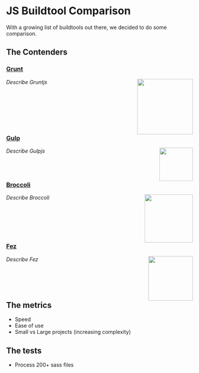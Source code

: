 # JS Buildtool Comparison

With a growing list of buildtools out there, we decided to do some comparison.

## The Contenders

### [Grunt](http://gruntjs.com/)

<img src="http://gruntjs.com/img/grunt-logo.png" width="150" style="float:right"/>

*Describe Gruntjs*

<div style="clear:right"/>

### [Gulp](http://gulpjs.com/)

<img src="https://raw2.github.com/gulpjs/artwork/master/gulp-2x.png" width="90" style="float:right"/>

*Describe Gulpjs*

<div style="clear:right"/>

### [Broccoli](https://github.com/joliss/broccoli)

<img src="http://www.asbjornenge.com/cdn/images/broccoli.png" width="130" style="float:right"/>

*Describe Broccoli*

<div style="clear:right"/>

### [Fez](http://fez.github.io/)

<img src="http://fez.github.io/fez.png" width="120" style="float:right"/>

*Describe Fez*

<div style="clear:right"/>

## The metrics

* Speed
* Ease of use
* Small vs Large projects (increasing complexity)

## The tests

* Process 200+ sass files

